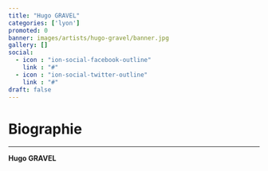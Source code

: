 ```yaml
---
title: "Hugo GRAVEL"
categories: ['lyon']
promoted: 0
banner: images/artists/hugo-gravel/banner.jpg
gallery: []
social:
  - icon : "ion-social-facebook-outline"
    link : "#"
  - icon : "ion-social-twitter-outline"
    link : "#"
draft: false
---
```


# Biographie
---

**Hugo GRAVEL**
